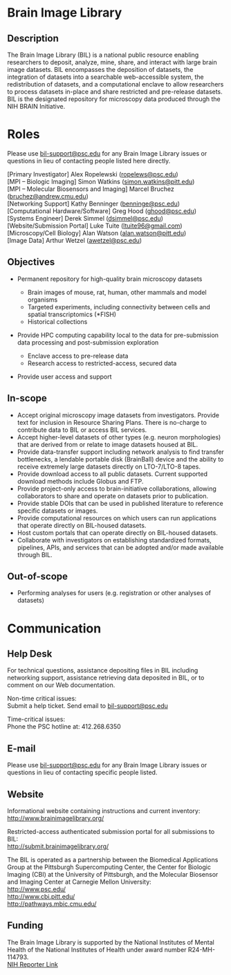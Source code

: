 # Brain Image Library
## Description
The Brain Image Library (BIL) is a national public resource enabling
researchers to deposit, analyze, mine, share, and interact with large brain
image datasets.  BIL encompasses the deposition of datasets, the integration
of datasets into a searchable web-accessible system, the redistribution of
datasets, and a computational enclave to allow researchers to process
datasets in-place and share restricted and pre-release datasets.  BIL is the
designated repository for microscopy data produced through the NIH BRAIN
Initiative.

# Roles
Please use bil-support@psc.edu for any Brain Image Library issues or
questions in lieu of contacting people listed here directly.

[Primary Investigator] Alex Ropelewski (ropelews@psc.edu)  
[MPI – Biologic Imaging] Simon Watkins (simon.watkins@pitt.edu)  
[MPI – Molecular Biosensors and Imaging] Marcel Bruchez (bruchez@andrew.cmu.edu)  
[Networking Support] Kathy Benninger (benninge@psc.edu)  
[Computational Hardware/Software] Greg Hood (ghood@psc.edu)  
[Systems Engineer] Derek Simmel (dsimmel@psc.edu)  
[Website/Submission Portal] Luke Tuite (ltuite96@gmail.com)  
[Microscopy/Cell Biology] Alan Watson (alan.watson@pitt.edu)  
[Image Data] Arthur Wetzel (awetzel@psc.edu)  


## Objectives
* Permanent repository for high-quality brain microscopy datasets
    * Brain images of mouse, rat, human, other mammals and model organisms
    * Targeted experiments, including connectivity between cells and
      spatial transcriptomics (*FISH)
    * Historical collections

* Provide HPC computing capability local to the data for pre-submission
data processing and post-submission exploration
    * Enclave access to pre-release data
    * Research access to restricted-access, secured data

* Provide user access and support


## In-scope
* Accept original microscopy image datasets from investigators.  Provide text
for inclusion in Resource Sharing Plans.  There is no-charge to contribute
data to BIL or access BIL services.
* Accept higher-level datasets of other types (e.g. neuron morphologies) that
are derived from or relate to image datasets housed at BIL.
* Provide data-transfer support including network analysis to find transfer
bottlenecks, a lendable portable disk (BrainBall) device and the ability to
receive extremely large datasets directly on LTO-7/LTO-8 tapes.
* Provide download access to all public datasets.  Current supported
download methods include Globus and FTP.
* Provide project-only access to brain-initiative collaborations, allowing
collaborators to share and operate on datasets prior to publication.
* Provide stable DOIs that can be used in published literature to reference
specific datasets or images.
* Provide computational resources on which users can run applications that
operate directly on BIL-housed datasets.
* Host custom portals that can operate directly on BIL-housed datasets.
* Collaborate with investigators on establishing standardized formats,
pipelines, APIs, and services that can be adopted and/or made available through
BIL.


## Out-of-scope
* Performing analyses for users (e.g. registration or other analyses of
datasets)


# Communication
## Help Desk
For technical questions, assistance depositing files in BIL including
networking support, assistance retrieving data deposited in BIL, or to comment
on our Web documentation.

Non-time critical issues:  
Submit a help ticket. Send email to bil-support@psc.edu

Time-critical issues:  
Phone the PSC hotline at: 412.268.6350


## E-mail
Please use bil-support@psc.edu for any Brain Image Library issues or
questions in lieu of contacting specific people listed.


## Website
Informational website containing instructions and current inventory:  
http://www.brainimagelibrary.org/

Restricted-access authenticated submission portal for all submissions to BIL:  
http://submit.brainimagelibrary.org/

The BIL is operated as a partnership between the Biomedical Applications
Group at the Pittsburgh Supercomputing Center, the Center for Biologic
Imaging (CBI) at the University of Pittsburgh, and the Molecular Biosensor and
Imaging Center at Carnegie Mellon University:  
http://www.psc.edu/  
http://www.cbi.pitt.edu/  
http://pathways.mbic.cmu.edu/  

## Funding
The Brain Image Library is supported by the National Institutes of Mental
Health of the National Institutes of Health under award number R24-MH-114793.  
[NIH Reporter Link](https://projectreporter.nih.gov/project_info_description.cfm?aid=9737988&icde=47261137&ddparam=&ddvalue=&ddsub=&cr=1&csb=default&cs=ASC&pball=)
